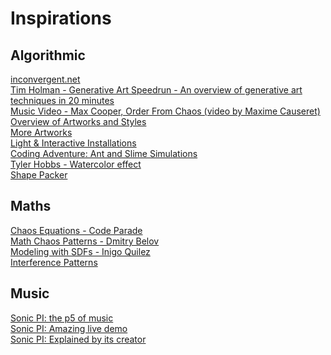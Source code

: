 # Inspirations

## Algorithmic

[inconvergent.net](https://inconvergent.net/)<br/>
[Tim Holman - Generative Art Speedrun - An overview of generative art techniques in 20 minutes](https://www.youtube.com/watch?v=4Se0_w0ISYk)<br/>
[Music Video - Max Cooper, Order From Chaos (video by Maxime Causeret)](https://www.youtube.com/watch?v=_7wKjTf_RlI)<br/>
[Overview of Artworks and Styles](https://aiartists.org/generative-art-design)<br/>
[More Artworks](https://www.artnome.com/news/2018/8/8/why-love-generative-art)<br/>
[Light & Interactive Installations](https://www.youtube.com/watch?v=JvIRIUHJfp0&list=PLwS-3u8IfyNjmffhmWO6VD9Wakw_Q57Pz&index=1&t=54s)<br/>
[Coding Adventure: Ant and Slime Simulations](https://youtu.be/X-iSQQgOd1A)<br/>
[Tyler Hobbs - Watercolor effect](https://tylerxhobbs.com/essays/2020/how-to-hack-a-painting)<br/>
[Shape Packer](https://drububu.com/miscellaneous/shapepacker/index.html)<br/>

## Maths

[Chaos Equations - Code Parade](https://www.youtube.com/watch?v=fDSIRXmnVvk)<br/>
[Math Chaos Patterns - Dmitry Belov](https://www.mathchaospatterns.com)<br/>
[Modeling with SDFs - Inigo Quilez](https://www.youtube.com/watch?v=8--5LwHRhjk)<br/>
[Interference Patterns](https://www.openprocessing.org/sketch/1057083)<br/>
    
## Music

[Sonic PI: the p5 of music](https://www.youtube.com/watch?v=QGLPinGZhfg)<br/>
[Sonic PI: Amazing live demo](https://www.youtube.com/watch?v=G1m0aX9Lpts)<br/>
[Sonic PI: Explained by its creator](https://www.youtube.com/watch?v=0lTZ8Tuyu5I)<br/>